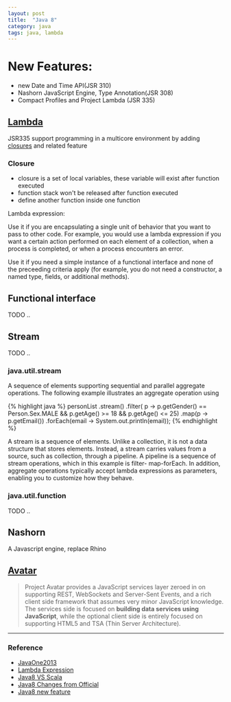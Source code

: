 ```yaml
---
layout: post
title:  "Java 8"
category: java
tags: java, lambda
---
```


# New Features:
 * new Date and Time API(JSR 310)
 * Nashorn JavaScript Engine, Type Annotation(JSR 308)
 * Compact Profiles and Project Lambda (JSR 335)

## [Lambda][lambda] 
JSR335
support programming in a multicore environment by adding [closures][Closure] and related feature

### Closure
 * closure is a set of local variables, these variable will exist after function executed
 * function stack won't be released after function executed
 * define another function inside one function

Lambda expression:

Use it if you are encapsulating a single unit of behavior that you want to pass to other code. For example, you would use a lambda expression if you want a certain action performed on each element of a collection, when a process is completed, or when a process encounters an error.

Use it if you need a simple instance of a functional interface and none of the preceeding criteria apply (for example, you do not need a constructor, a named type, fields, or additional methods).



## Functional interface
TODO ..

## Stream
TODO ..

### java.util.stream
A sequence of elements supporting sequential and parallel aggregate
operations.  The following example illustrates an aggregate operation using

{% highlight java %}
 			personList
           		.stream()
                .filter(
                        p -> p.getGender() == Person.Sex.MALE
                                && p.getAge() >= 18
                                && p.getAge() <= 25)
                .map(p -> p.getEmail())
                .forEach(email -> System.out.println(email));
{% endhighlight %}

A stream is a sequence of elements. Unlike a collection, it is not a data structure that stores elements. Instead, a stream carries values from a source, such as collection, through a pipeline. A pipeline is a sequence of stream operations, which in this example is filter- map-forEach. In addition, aggregate operations typically accept lambda expressions as parameters, enabling you to customize how they behave.

### java.util.function
TODO ..


## Nashorn 
A Javascript engine, replace Rhino 


## [Avatar][avatar]
>Project Avatar provides a JavaScript services layer zeroed in on supporting REST, WebSockets and Server-Sent Events, and a rich client side framework that assumes very minor JavaScript knowledge. The services side is focused on **building data services using JavaScript**, while the optional client side is entirely focused on supporting HTML5 and TSA (Thin Server Architecture).

* * *

### Reference
 * [JavaOne2013][javaone2013]
 * [Lambda Expression][lambdaexpressions]
 * [Java8 VS Scala][java8-vs-scala]
 * [Java8 Changes from Official][java8_official_new]
 * [Java8 new feature][java8_new_feature]

[avatar]: https://avatar.java.net/
[lambda]: http://openjdk.java.net/projects/lambda/
[javaone2013]: http://www.infoq.com/articles/javaone2013-roundup
[lambdaexpressions]: http://docs.oracle.com/javase/tutorial/java/javaOO/lambdaexpressions.html
[Closure]: http://en.wikipedia.org/wiki/Closure_%28computer_science%29
[java8-vs-scala]: http://www.infoq.com/articles/java-8-vs-scala

[java8_official_new]: http://www.oracle.com/technetwork/java/javase/8-whats-new-2157071.html
[java8_new_feature]: http://www.oschina.net/translate/everything-about-java-8
